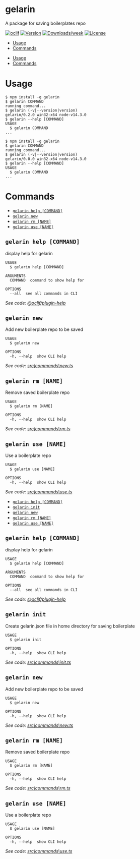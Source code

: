gelarin
=======

A package for saving boilerplates repo

[![oclif](https://img.shields.io/badge/cli-oclif-brightgreen.svg)](https://oclif.io)
[![Version](https://img.shields.io/npm/v/gelarin.svg)](https://npmjs.org/package/gelarin)
[![Downloads/week](https://img.shields.io/npm/dw/gelarin.svg)](https://npmjs.org/package/gelarin)
[![License](https://img.shields.io/npm/l/gelarin.svg)](https://github.com/RayhanHamada/gelarin/blob/master/package.json)

<!-- toc -->
* [Usage](#usage)
* [Commands](#commands)
<!-- tocstop -->
* [Usage](#usage)
* [Commands](#commands)
<!-- tocstop -->
# Usage
<!-- usage -->
```sh-session
$ npm install -g gelarin
$ gelarin COMMAND
running command...
$ gelarin (-v|--version|version)
gelarin/0.2.0 win32-x64 node-v14.3.0
$ gelarin --help [COMMAND]
USAGE
  $ gelarin COMMAND
...
```
<!-- usagestop -->
```sh-session
$ npm install -g gelarin
$ gelarin COMMAND
running command...
$ gelarin (-v|--version|version)
gelarin/0.0.0 win32-x64 node-v14.3.0
$ gelarin --help [COMMAND]
USAGE
  $ gelarin COMMAND
...
```
<!-- usagestop -->
# Commands
<!-- commands -->
* [`gelarin help [COMMAND]`](#gelarin-help-command)
* [`gelarin new`](#gelarin-new)
* [`gelarin rm [NAME]`](#gelarin-rm-name)
* [`gelarin use [NAME]`](#gelarin-use-name)

## `gelarin help [COMMAND]`

display help for gelarin

```
USAGE
  $ gelarin help [COMMAND]

ARGUMENTS
  COMMAND  command to show help for

OPTIONS
  --all  see all commands in CLI
```

_See code: [@oclif/plugin-help](https://github.com/oclif/plugin-help/blob/v3.1.0/src\commands\help.ts)_

## `gelarin new`

Add new boilerplate repo to be saved

```
USAGE
  $ gelarin new

OPTIONS
  -h, --help  show CLI help
```

_See code: [src\commands\new.ts](https://github.com/RayhanHamada/gelarin/blob/v0.2.0/src\commands\new.ts)_

## `gelarin rm [NAME]`

Remove saved boilerplate repo

```
USAGE
  $ gelarin rm [NAME]

OPTIONS
  -h, --help  show CLI help
```

_See code: [src\commands\rm.ts](https://github.com/RayhanHamada/gelarin/blob/v0.2.0/src\commands\rm.ts)_

## `gelarin use [NAME]`

Use a boilerplate repo

```
USAGE
  $ gelarin use [NAME]

OPTIONS
  -h, --help  show CLI help
```

_See code: [src\commands\use.ts](https://github.com/RayhanHamada/gelarin/blob/v0.2.0/src\commands\use.ts)_
<!-- commandsstop -->
* [`gelarin help [COMMAND]`](#gelarin-help-command)
* [`gelarin init`](#gelarin-init)
* [`gelarin new`](#gelarin-new)
* [`gelarin rm [NAME]`](#gelarin-rm-name)
* [`gelarin use [NAME]`](#gelarin-use-name)

## `gelarin help [COMMAND]`

display help for gelarin

```
USAGE
  $ gelarin help [COMMAND]

ARGUMENTS
  COMMAND  command to show help for

OPTIONS
  --all  see all commands in CLI
```

_See code: [@oclif/plugin-help](https://github.com/oclif/plugin-help/blob/v3.1.0/src\commands\help.ts)_

## `gelarin init`

Create gelarin.json file in home directory for saving boilerplate

```
USAGE
  $ gelarin init

OPTIONS
  -h, --help  show CLI help
```

_See code: [src\commands\init.ts](https://github.com/RayhanHamada/gelarin/blob/v0.0.0/src\commands\init.ts)_

## `gelarin new`

Add new boilerplate repo to be saved

```
USAGE
  $ gelarin new

OPTIONS
  -h, --help  show CLI help
```

_See code: [src\commands\new.ts](https://github.com/RayhanHamada/gelarin/blob/v0.0.0/src\commands\new.ts)_

## `gelarin rm [NAME]`

Remove saved boilerplate repo

```
USAGE
  $ gelarin rm [NAME]

OPTIONS
  -h, --help  show CLI help
```

_See code: [src\commands\rm.ts](https://github.com/RayhanHamada/gelarin/blob/v0.0.0/src\commands\rm.ts)_

## `gelarin use [NAME]`

Use a boilerplate repo

```
USAGE
  $ gelarin use [NAME]

OPTIONS
  -h, --help  show CLI help
```

_See code: [src\commands\use.ts](https://github.com/RayhanHamada/gelarin/blob/v0.0.0/src\commands\use.ts)_
<!-- commandsstop -->
